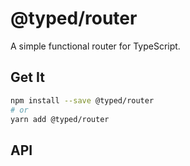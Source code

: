 # @typed/router

A simple functional router for TypeScript.

## Get It
```sh
npm install --save @typed/router
# or
yarn add @typed/router
```

## API
